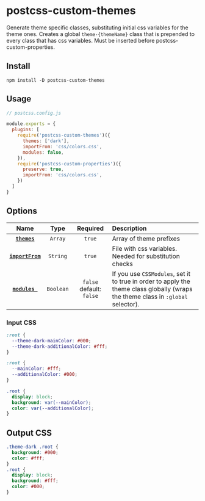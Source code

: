 # postcss-custom-themes

Generate theme specific classes, substituting initial css variables for the theme ones.
Creates a global `theme-{themeName}` class that is prepended to every class that has css variables.
Must be inserted before postcss-custom-properties.

## Install
```npm install -D postcss-custom-themes```

## Usage
```js
// postcss.config.js

module.exports = {
  plugins: [
    require('postcss-custom-themes')({
      themes: ['dark'],
      importFrom: 'css/colors.css',
      modules: false,
    }),
    require('postcss-custom-properties')({
      preserve: true,
      importFrom: 'css/colors.css',
    })
  ]
}
```

## Options
|                    Name                     |            Type             | Required | Description                                        |
| :-----------------------------------------: | :-------------------------: | :---------: | :------------------------------------------------- |
|            **[`themes`](#themes)**          |          `Array`          |   `true`  | Array of theme prefixes                                |
|           **[`importFrom`](#importFrom)**           |    `String`    | `true`  | File with css variables. Needed for substitution checks                    |
|           **[`modules `](#modules)**           |    `Boolean`    | `false` default: `false`  | If you use `CSSModules`, set it to true in order to apply the theme class globally (wraps the theme class in `:global` selector).                    |

### Input CSS
```css
:root {
  --theme-dark-mainColor: #000;
  --theme-dark-additionalColor: #fff;
}

:root {
  --mainColor: #fff;
  --additionalColor: #000;
}
```

```css
.root {
  display: block;
  background: var(--mainColor);
  color: var(--additionalColor);
}
```

## Output CSS
```css
.theme-dark .root {
  background: #000;
  color: #fff;
}
.root {
  display: block;
  background: #fff;
  color: #000;
}
```